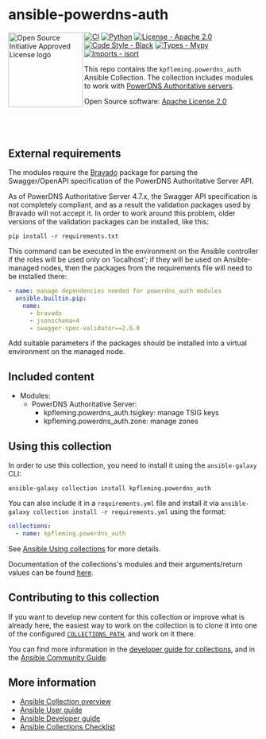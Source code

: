# ansible-powerdns-auth

<a href="https://opensource.org"><img height="150" align="left" src="https://opensource.org/files/OSIApprovedCropped.png" alt="Open Source Initiative Approved License logo"></a>
[![CI](https://github.com/kpfleming/ansible-powerdns-auth/workflows/CI/badge.svg)](https://github.com/kpfleming/ansible-powerdns-auth/actions?query=workflow%3ACI)
[![Python](https://img.shields.io/badge/python-3.8+-blue.svg)](https://www.python.org/downloads/release/python-3812/)
[![License - Apache 2.0](https://img.shields.io/badge/License-Apache%202.0-9400d3.svg)](https://spdx.org/licenses/Apache-2.0.html)
[![Code Style - Black](https://img.shields.io/badge/Code%20Style-Black-000000.svg)](https://github.com/psf/black)
[![Types - Mypy](https://img.shields.io/badge/Types-Mypy-blue.svg)](https://github.com/python/mypy)
[![Imports - isort](https://img.shields.io/badge/Imports-isort-ef8336.svg)](https://github.com/pycqa/isort)

This repo contains the `kpfleming.powerdns_auth` Ansible Collection. The collection includes modules to work with
[PowerDNS Authoritative servers][2].

Open Source software: [Apache License 2.0][3]

## &nbsp;

## External requirements

The modules require the [Bravado][4] package for parsing the
Swagger/OpenAPI specification of the PowerDNS Authoritative Server
API.

As of PowerDNS Authoritative Server 4.7.x, the Swagger API
specification is not completely compliant, and as a result the
validation packages used by Bravado will not accept it. In order to
work around this problem, older versions of the validation packages
can be installed, like this:

```shell
pip install -r requirements.txt
```

This command can be executed in the environment on the Ansible
controller if the roles will be used only on 'localhost'; if they will
be used on Ansible-managed nodes, then the packages from the
requirements file will need to be installed there:

```yaml
- name: manage dependencies needed for powerdns_auth modules
  ansible.builtin.pip:
    name:
      - bravado
      - jsonschema<4
      - swagger-spec-validator==2.6.0
```

Add suitable parameters if the packages should be installed into a
virtual environment on the managed node.

## Included content

* Modules:
  * PowerDNS Authoritative Server:
    - kpfleming.powerdns_auth.tsigkey: manage TSIG keys
    - kpfleming.powerdns_auth.zone: manage zones

## Using this collection

In order to use this collection, you need to install it using the
`ansible-galaxy` CLI:

    ansible-galaxy collection install kpfleming.powerdns_auth

You can also include it in a `requirements.yml` file and install it
via `ansible-galaxy collection install -r requirements.yml` using the
format:

```yaml
collections:
  - name: kpfleming.powerdns_auth
```

See [Ansible Using collections][5] for more details.

Documentation of the collections's modules and their arguments/return
values can be found [here][1].

## Contributing to this collection

If you want to develop new content for this collection or improve what
is already here, the easiest way to work on the collection is to clone
it into one of the configured [`COLLECTIONS_PATH`][6], and work on it
there.

You can find more information in the [developer guide for
collections][7], and in the [Ansible Community Guide][8].

## More information

- [Ansible Collection overview](https://github.com/ansible-collections/overview)
- [Ansible User guide](https://docs.ansible.com/ansible/latest/user_guide/index.html)
- [Ansible Developer guide](https://docs.ansible.com/ansible/latest/dev_guide/index.html)
- [Ansible Collections Checklist](https://github.com/ansible-collections/overview/blob/master/collection_requirements.rst)

[1]: https://kpfleming.github.io/ansible-powerdns-auth
[2]: https://www.powerdns.com/auth.html
[3]: https://spdx.org/licenses/Apache-2.0.html
[4]: https://pypi.org/project/bravado/
[5]: https://docs.ansible.com/ansible/latest/user_guide/collections_using.html
[6]: https://docs.ansible.com/ansible/latest/reference_appendices/config.html#collections-paths
[7]: https://docs.ansible.com/ansible/devel/dev_guide/developing_collections.html#contributing-to-collections
[8]: https://docs.ansible.com/ansible/latest/community/index.html
